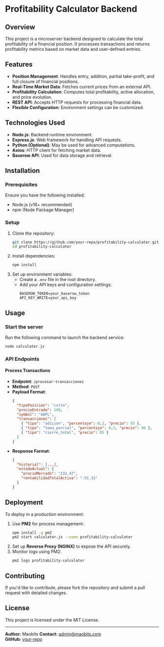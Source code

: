 # Profitability Calculator Backend

## Overview
This project is a microserver backend designed to calculate the total profitability of a financial position. It processes transactions and returns profitability metrics based on market data and user-defined entries.

## Features
- **Position Management**: Handles entry, addition, partial take-profit, and full closure of financial positions.
- **Real-Time Market Data**: Fetches current prices from an external API.
- **Profitability Calculation**: Computes total profitability, active allocation, and price evolution.
- **REST API**: Accepts HTTP requests for processing financial data.
- **Flexible Configuration**: Environment settings can be customized.

## Technologies Used
- **Node.js**: Backend runtime environment.
- **Express.js**: Web framework for handling API requests.
- **Python (Optional)**: May be used for advanced computations.
- **Axios**: HTTP client for fetching market data.
- **Baserow API**: Used for data storage and retrieval.

## Installation
### Prerequisites
Ensure you have the following installed:
- Node.js (v16+ recommended)
- npm (Node Package Manager)

### Setup
1. Clone the repository:
   ```sh
   git clone https://github.com/your-repo/profitability-calculator.git
   cd profitability-calculator
   ```
2. Install dependencies:
   ```sh
   npm install
   ```
3. Set up environment variables:
   - Create a `.env` file in the root directory.
   - Add your API keys and configuration settings:
     ```env
     BASEROW_TOKEN=your_baserow_token
     API_KEY_WRITE=your_api_key
     ```

## Usage
### Start the server
Run the following command to launch the backend service:
```sh
node calculator.js
```

### API Endpoints
#### Process Transactions
- **Endpoint**: `/procesar-transacciones`
- **Method**: `POST`
- **Payload Format**:
  ```json
  {
    "tipoPosicion": "corto",
    "precioEntrada": 100,
    "symbol": "AAPL",
    "transacciones": [
      { "tipo": "adicion", "porcentaje": 0.2, "precio": 95 },
      { "tipo": "toma_parcial", "porcentaje": 0.3, "precio": 90 },
      { "tipo": "cierre_total", "precio": 85 }
    ]
  }
  ```
- **Response Format**:
  ```json
  {
    "historial": [...],
    "estadoActual": {
      "precioMercado": "232.47",
      "rentabilidadTotalActiva": "-91.32"
    }
  }
  ```

## Deployment
To deploy in a production environment:
1. Use **PM2** for process management:
   ```sh
   npm install -g pm2
   pm2 start calculator.js --name profitability-calculator
   ```
2. Set up **Reverse Proxy (NGINX)** to expose the API securely.
3. Monitor logs using PM2:
   ```sh
   pm2 logs profitability-calculator
   ```

## Contributing
If you'd like to contribute, please fork the repository and submit a pull request with detailed changes.

## License
This project is licensed under the MIT License.

---
**Author:** Maobits
**Contact:** admin@maobits.com  
**GitHub:** [your-repo](https://github.com/maobits/profitability-calculator)